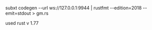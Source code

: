 subxt codegen --url ws://127.0.0.1:9944 | rustfmt --edition=2018 --emit=stdout > gm.rs

used rust v 1.77